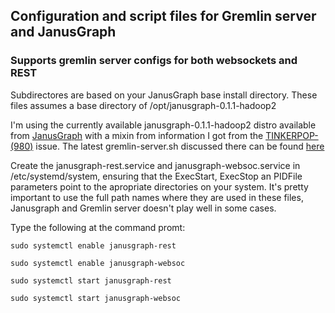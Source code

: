 ## Configuration and script files for Gremlin server and JanusGraph
### Supports gremlin server configs for both websockets and REST  

Subdirectores are based on your JanusGraph base install directory.  These files assumes a base directory of /opt/janusgraph-0.1.1-hadoop2  

I'm using the currently available janusgraph-0.1.1-hadoop2 distro available from [JanusGraph](https://github.com/JanusGraph/janusgraph/releases) with a mixin from information I got from the [TINKERPOP-(980)](https://github.com/apache/tinkerpop/pull/439) issue.  The latest gremlin-server.sh discussed there can be found [here](https://raw.githubusercontent.com/apache/tinkerpop/master/gremlin-server/src/main/bin/gremlin-server.sh)  

Create the janusgraph-rest.service and janusgraph-websoc.service in /etc/systemd/system, ensuring that the ExecStart, ExecStop an PIDFile parameters point to the apropriate directories on your system.  It's pretty important to use the full path names where they are used in these files, Janusgraph and Gremlin server doesn't play well in some cases.  

Type the following at the command promt:  

`sudo systemctl enable janusgraph-rest`  

`sudo systemctl enable janusgraph-websoc`  

`sudo systemctl start janusgraph-rest`  

`sudo systemctl start janusgraph-websoc`
